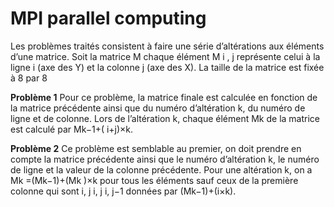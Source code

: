 # MPI parallel computing

Les problèmes traités consistent à faire une série d’altérations aux éléments d’une matrice. Soit la matrice M chaque élément   M i , j représente celui à la ligne i (axe des Y) et la colonne j (axe des X).
La taille de la matrice est fixée à 8 par 8

**Problème 1**
Pour ce problème, la matrice finale est calculée en fonction de la matrice précédente ainsi que du
numéro d’altération k, du numéro de ligne et de colonne. Lors de l’altération k, chaque élément Mk de la matrice est calculé par Mk−1+( i+j)×k.

**Problème 2**
Ce problème est semblable au premier, on doit prendre en compte la matrice précédente ainsi que le numéro d’altération k, le numéro de ligne et la valeur de la colonne précédente. Pour une altération k,
on a Mk =(Mk−1)+(Mk )×k pour tous les éléments sauf ceux de la première colonne qui sont i, j i, j i, j−1
données par (Mk−1)+(i×k).
